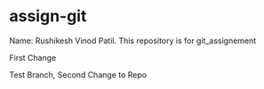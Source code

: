 # assign-git
Name: Rushikesh Vinod Patil. This repository is for git_assignement

First Change

Test Branch, Second Change to Repo